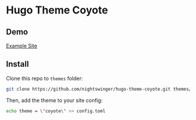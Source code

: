 # Hugo Theme Coyote

## Demo

[Example Site](https://nightswinger.github.io/hugo-theme-coyote/)

## Install

Clone this repo to `themes` folder:

```bash
git clone https://github.com/nightswinger/hugo-theme-coyote.git themes/coyote --depth=1
```

Then, add the theme to your site config:

```bash
echo theme = \"coyote\" >> config.toml
```
